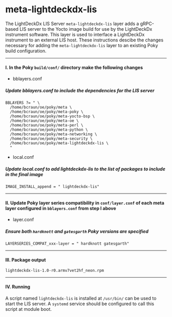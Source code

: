 # meta-lightdeckdx-lis  

The LightDeckDx LIS Server `meta-lightdeckdx-lis` layer adds a gRPC-based LIS server to the Yocto image build for use by the LightDeckDx instrument software. This layer is used to interface a LightDeckDx instrument to an external LIS host. These instructions descibe the changes necessary for adding the `meta-lightdeckdx-lis` layer to an existing Poky build configuration.  

---  

#### I. In the Poky `build/conf/` directory make the following changes  

* bblayers.conf  
##### Update bblayers.conf to include the dependencies for the LIS server  
  
```
BBLAYERS ?= " \
  /home/bcraun/oe/poky/meta \
  /home/bcraun/oe/poky/meta-poky \
  /home/bcraun/oe/poky/meta-yocto-bsp \
  /home/bcraun/oe/poky/meta-oe \
  /home/bcraun/oe/poky/meta-perl \
  /home/bcraun/oe/poky/meta-python \
  /home/bcraun/oe/poky/meta-networking \
  /home/bcraun/oe/poky/meta-security \
  /home/bcraun/oe/poky/meta-lightdeckdx-lis \
  "
```  

* local.conf  
##### Update local.conf to add lightdeckdx-lis to the list of packages to include in the final image  

`IMAGE_INSTALL_append = " lightdeckdx-lis"`  

---
#### II. Update Poky layer series compatibility in `conf/layer.conf` of each meta layer configured in `bblayers.conf` from step I above 
* layer.conf  
##### Ensure both `hardknott` and `gatesgarth` Poky versions are specified 
`LAYERSERIES_COMPAT_xxx-layer = " hardknott gatesgarth"`  

---
#### III. Package output  
`lightdeckdx-lis-1.0-r0.armv7vet2hf_neon.rpm`  

---
#### IV. Running  
A script named `lightdeckdx-lis` is installed at `/usr/bin/` can be used to start the LIS server. A `systemd` service should be configured to call this script at module boot.  
